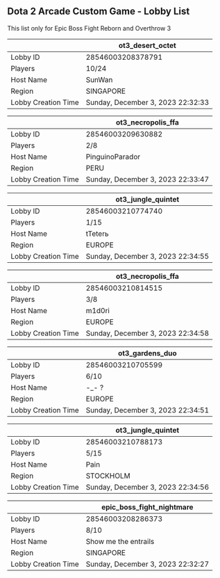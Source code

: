 ## Dota 2 Arcade Custom Game - Lobby List

This list only for Epic Boss Fight Reborn and Overthrow 3

|  | ot3_desert_octet |
| ------ | ------ |
| Lobby ID | 28546003208378791 |
| Players | 10/24 |
| Host Name | SunWan |
| Region | SINGAPORE |
| Lobby Creation Time | Sunday, December 3, 2023 22:32:33 |


|  | ot3_necropolis_ffa |
| ------ | ------ |
| Lobby ID | 28546003209630882 |
| Players | 2/8 |
| Host Name | PinguinoParador |
| Region | PERU |
| Lobby Creation Time | Sunday, December 3, 2023 22:33:47 |


|  | ot3_jungle_quintet |
| ------ | ------ |
| Lobby ID | 28546003210774740 |
| Players | 1/15 |
| Host Name | tTeterь |
| Region | EUROPE |
| Lobby Creation Time | Sunday, December 3, 2023 22:34:55 |


|  | ot3_necropolis_ffa |
| ------ | ------ |
| Lobby ID | 28546003210814515 |
| Players | 3/8 |
| Host Name | m1d0ri |
| Region | EUROPE |
| Lobby Creation Time | Sunday, December 3, 2023 22:34:58 |


|  | ot3_gardens_duo |
| ------ | ------ |
| Lobby ID | 28546003210705599 |
| Players | 6/10 |
| Host Name | -_-  ? |
| Region | EUROPE |
| Lobby Creation Time | Sunday, December 3, 2023 22:34:51 |


|  | ot3_jungle_quintet |
| ------ | ------ |
| Lobby ID | 28546003210788173 |
| Players | 5/15 |
| Host Name | Pain |
| Region | STOCKHOLM |
| Lobby Creation Time | Sunday, December 3, 2023 22:34:56 |


|  | epic_boss_fight_nightmare |
| ------ | ------ |
| Lobby ID | 28546003208286373 |
| Players | 8/10 |
| Host Name | Show me the entrails |
| Region | SINGAPORE |
| Lobby Creation Time | Sunday, December 3, 2023 22:32:27 |


